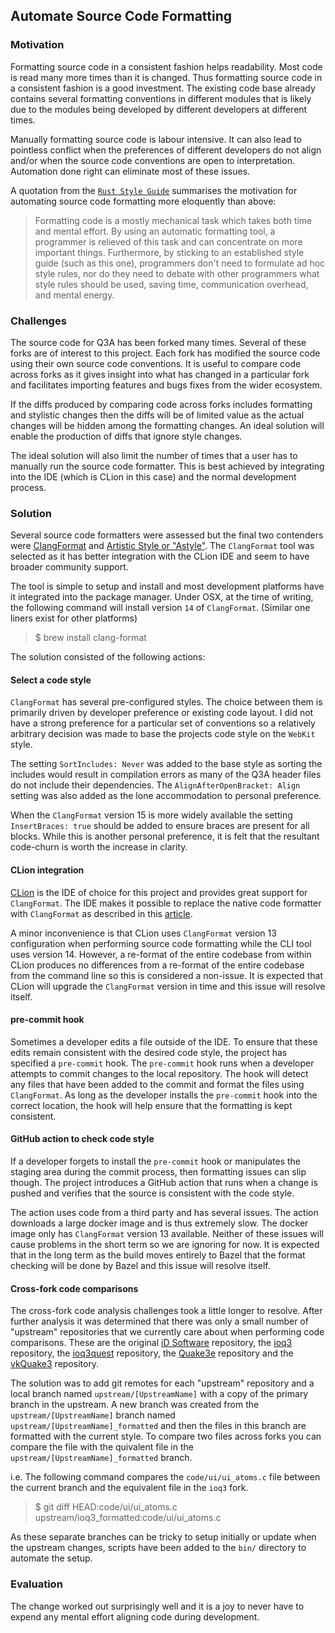 ## Automate Source Code Formatting

### Motivation

Formatting source code in a consistent fashion helps readability. Most code is read many more times than it is changed. Thus formatting source code in a consistent fashion is a good investment. The existing code base already contains several formatting conventions in different modules that is likely due to the modules being developed by different developers at different times.

Manually formatting source code is labour intensive. It can also lead to pointless conflict when the preferences of different developers do not align and/or when the source code conventions are open to interpretation. Automation done right can eliminate most of these issues.

A quotation from the [`Rust Style Guide`](https://github.com/rust-dev-tools/fmt-rfcs/blob/master/guide/guide.md) summarises the motivation for automating source code formatting more eloquently than above:

> Formatting code is a mostly mechanical task which takes both time and mental effort. By using an automatic formatting tool, a programmer is relieved of this task and can concentrate on more important things. Furthermore, by sticking to an established style guide (such as this one), programmers don't need to formulate ad hoc style rules, nor do they need to debate with other programmers what style rules should be used, saving time, communication overhead, and mental energy.

### Challenges

The source code for Q3A has been forked many times. Several of these forks are of interest to this project. Each fork has modified the source code using their own source code conventions. It is useful to compare code across forks as it gives insight into what has changed in a particular fork and facilitates importing features and bugs fixes from the wider ecosystem.

If the diffs produced by comparing code across forks includes formatting and stylistic changes then the diffs will be of limited value as the actual changes will be hidden among the formatting changes. An ideal solution will enable the production of diffs that ignore style changes.

The ideal solution will also limit the number of times that a user has to manually run the source code formatter. This is best achieved by integrating into the IDE (which is CLion in this case) and the normal development process.

### Solution

Several source code formatters were assessed but the final two contenders were [ClangFormat](https://clang.llvm.org/docs/ClangFormat.html) and [Artistic Style or "Astyle"](http://astyle.sourceforge.net/). The `ClangFormat` tool was selected as it has better integration with the CLion IDE and seem to have broader community support.

The tool is simple to setup and install and most development platforms have it integrated into the package manager. Under OSX, at the time of writing, the following command will install version `14` of `ClangFormat`. (Similar one liners exist for other platforms)

> $ brew install clang-format

The solution consisted of the following actions:

#### Select a code style

`ClangFormat` has several pre-configured styles. The choice between them is primarily driven by developer preference or existing code layout. I did not have a strong preference for a particular set of conventions so a relatively arbitrary decision was made to base the projects code style on the `WebKit` style.

The setting `SortIncludes: Never` was added to the base style as sorting the includes would result in compilation errors as many of the Q3A header files do not include their dependencies. The `AlignAfterOpenBracket: Align` setting was also added as the lone accommodation to personal preference.

When the `ClangFormat` version 15 is more widely available the setting `InsertBraces: true` should be added to ensure braces are present for all blocks. While this is another personal preference, it is felt that the resultant code-churn is worth the increase in clarity.

#### CLion integration

[CLion](https://www.jetbrains.com/clion/) is the IDE of choice for this project and provides great support for `ClangFormat`. The IDE makes it possible to replace the native code formatter with `ClangFormat` as described in this [article](https://www.jetbrains.com/help/clion/clangformat-as-alternative-formatter.html).

A minor inconvenience is that CLion uses `ClangFormat` version 13 configuration when performing source code formatting while the CLI tool uses version 14. However, a re-format of the entire codebase from within CLion produces no differences from a re-format of the entire codebase from the command line so this is considered a non-issue. It is expected that CLion will upgrade the `ClangFormat` version in time and this issue will resolve itself.

#### pre-commit hook

Sometimes a developer edits a file outside of the IDE. To ensure that these edits remain consistent with the desired code style, the project has specified a `pre-commit` hook. The `pre-commit` hook runs when a developer attempts to commit changes to the local repository. The hook will detect any files that have been added to the commit and format the files using `ClangFormat`. As long as the developer installs the `pre-commit` hook into the correct location, the hook will help ensure that the formatting is kept consistent.

#### GitHub action to check code style

If a developer forgets to install the `pre-commit` hook or manipulates the staging area during the commit process, then formatting issues can slip though. The project introduces a GitHub action that runs when a change is pushed and verifies that the source is consistent with the code style.

The action uses code from a third party and has several issues. The action downloads a large docker image and is thus extremely slow. The docker image only has `ClangFormat` version 13 available. Neither of these issues will cause problems in the short term so we are ignoring for now. It is expected that in the long term as the build moves entirely to Bazel that the format checking will be done by Bazel and this issue will resolve itself.

#### Cross-fork code comparisons

The cross-fork code analysis challenges took a little longer to resolve. After further analysis it was determined that there was only a small number of "upstream" repositories that we currently care about when performing code comparisons. These are the original [iD Software](https://github.com/id-Software/Quake-III-Arena) repository, the [ioq3](https://github.com/ioquake/ioq3.git) repository, the [ioq3quest](https://github.com/DrBeef/ioq3quest.git) repository, the [Quake3e](https://github.com/ec-/Quake3e.git) repository and the [vkQuake3](https://github.com/suijingfeng/vkQuake3.git) repository.

The solution was to add git remotes for each "upstream" repository and a local branch named `upstream/[UpstreamName]` with a copy of the primary branch in the upstream. A new branch was created from the `upstream/[UpstreamName]` branch named `upstream/[UpstreamName]_formatted` and then the files in this branch are formatted with the current style. To compare two files across forks you can compare the file with the quivalent file in the `upstream/[UpstreamName]_formatted` branch.

i.e. The following command compares the `code/ui/ui_atoms.c` file between the current branch and the equivalent file in the `ioq3` fork.

> $ git diff HEAD:code/ui/ui_atoms.c upstream/ioq3_formatted:code/ui/ui_atoms.c

As these separate branches can be tricky to setup initially or update when the upstream changes, scripts have been added to the `bin/` directory to automate the setup.

### Evaluation

The change worked out surprisingly well and it is a joy to never have to expend any mental effort aligning code during development.
